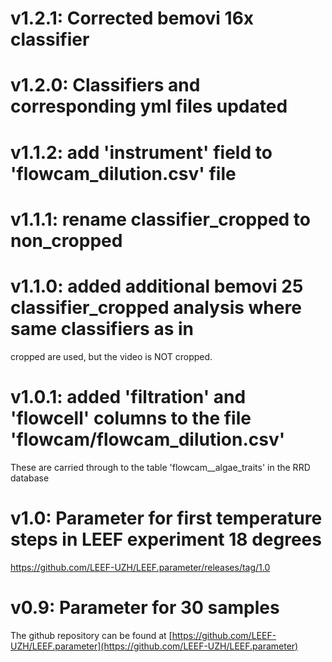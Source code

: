 # v1.2.1: Corrected bemovi 16x classifier

# v1.2.0: Classifiers and corresponding yml files updated

# v1.1.2: add 'instrument' field to 'flowcam_dilution.csv' file

# v1.1.1: rename classifier_cropped to non_cropped

# v1.1.0: added additional bemovi 25 classifier_cropped analysis where same classifiers as in 
  cropped are used, but the video is NOT cropped.

# v1.0.1: added 'filtration' and 'flowcell' columns to the file 'flowcam/flowcam_dilution.csv'
  These are carried through to the table 'flowcam__algae_traits' in the RRD database

# v1.0: Parameter for first temperature steps in LEEF experiment 18 degrees
https://github.com/LEEF-UZH/LEEF.parameter/releases/tag/1.0

# v0.9: Parameter for 30 samples

The github repository can be found at 
[https://github.com/LEEF-UZH/LEEF.parameter](https://github.com/LEEF-UZH/LEEF.parameter)

